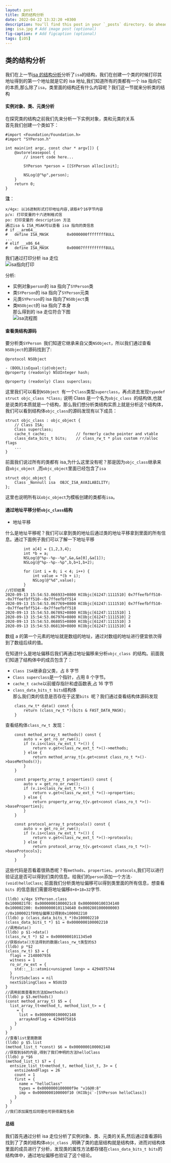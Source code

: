 ```yaml
---
layout: post
title: 类的结构分析
date: 2022-04-22 13:32:20 +0300
description: You’ll find this post in your `_posts` directory. Go ahead and edit it and re-build the site to see your changes. # Add post description (optional)
img: isa.jpg # Add image post (optional)
fig-caption: # Add figcaption (optional)
tags: [iOS]
---
```


## 类的结构分析

####

我们在上一节[isa 的结构分析](https://www.jianshu.com/p/4f904bf325e4)分析了`isa`的结构，我们在创建一个类的时候打印其地址得到的第一个地址就是它的 isa 地址,我们知道所有的类都有一个 isa 指向它的本质,那么除了`isa`，类里面的结构还有什么内容呢？我们这一节就来分析类的结构

#### 实例对象、类、元类分析

在探究类的结构之前我们先来分析一下实例对象，类和元类的关系  
首先我们创建一个类如下：

```
#import <Foundation/Foundation.h>
#import "SYPerson.h"

int main(int argc, const char * argv[]) {
    @autoreleasepool {
        // insert code here...

        SYPerson *person = [[SYPerson alloc]init];

        NSLog(@"%p",person);
    }
    return 0;
}
```

**注**：

```
x/4gx: 以16进制形式打印地址内容,读取4个16字节内容
p/x: 打印变量的十六进制格式信
po: 打印变量的 description 方法
通过isa & ISA_MSAK可以查看 isa 指向的类信息
# if __arm64__
#   define ISA_MASK        0x0000000ffffffff8ULL
...
# elif __x86_64__
#   define ISA_MASK        0x00007ffffffffff8ULL
```

我们通过打印分析 isa 走位  
![isa指向打印](https://upload-images.jianshu.io/upload_images/3105581-e5bb05d1ad28cbf4.png?imageMogr2/auto-orient/strip%7CimageView2/2/w/1240)

分析:

- 实例对象`person`的 isa 指向了`SYPerson`类
- 类`SYPerson`的 isa 指向了`SYPerson`元类
- 元类`SYPerson`的 isa 指向了`NSObject`类
- 类`NSObject`的 isa 指向了本身  
  那么得到的 isa 走位符合下图  
  ![isa流程图](https://upload-images.jianshu.io/upload_images/3105581-e4f29a727fc89f11.png?imageMogr2/auto-orient/strip%7CimageView2/2/w/1240)

#### 查看类结构源码

要分析类`SYPerson `我们知道它继承来自父类`NSObject`，所以我们通过查看`NSObject`的源码找到了:

```
@protocol NSObject

- (BOOL)isEqual:(id)object;
@property (readonly) NSUInteger hash;

@property (readonly) Class superclass;
```

这里我们可以看到`NSObject `有一个`Class`类型`superclass`，再点进去发现`typedef struct objc_class *Class;` 说明 Class 是一个名为`objc_class `的结构体,也就是说类的本质就是一个结构，那么我们想分析类结构实质上就是分析这个结构体，我们可以看到结构体`objc_class`的源码发现有以下成员：

```
struct objc_class : objc_object {
    // Class ISA;
    Class superclass;
    cache_t cache;             // formerly cache pointer and vtable
    class_data_bits_t bits;    // class_rw_t * plus custom rr/alloc flags
    ...
}

```

前面我们说过所有的类都有 isa,为什么这里没有呢？那是因为`objc_class`继承来自`objc_object `,而`objc_object`里面已经包含了`isa`

```
struct objc_object {
    Class _Nonnull isa  OBJC_ISA_AVAILABILITY;
};
```

这里也说明所有以`objc_object`为模板创建的类都有`isa`。

#### 通过地址平移分析`objc_class`结构

- 地址平移

什么是地址平移呢？我们可以拿到类的地址后通过类的地址平移拿到里面的所有信息。通过下面例子我们可以了解一下地址平移

```
        int a[4] = {1,2,3,4};
        int *b = a;
        NSLog(@"%p--%p--%p",&a,&a[0],&a[1]);
        NSLog(@"%p--%p--%p",b,b+1,b+2);

        for (int i = 0; i < 4; i++) {
            int value = *(b + i);
            NSLog(@"%d",value);
        }
//打印结果
2020-09-13 15:54:53.066933+0800 KCObjc[61247:1111510] 0x7ffeefbff510--0x7ffeefbff510--0x7ffeefbff514
2020-09-13 15:54:53.067769+0800 KCObjc[61247:1111510] 0x7ffeefbff510--0x7ffeefbff514--0x7ffeefbff518
2020-09-13 15:54:53.067892+0800 KCObjc[61247:1111510] 1
2020-09-13 15:54:53.067976+0800 KCObjc[61247:1111510] 2
2020-09-13 15:54:53.068055+0800 KCObjc[61247:1111510] 3
2020-09-13 15:54:53.068130+0800 KCObjc[61247:1111510] 4
```

数组 a 的第一个元素的地址就是数组的地址，通过对数组的地址进行便宜依次得到了数组后续的值。

在知道什么是地址偏移后我们再通过地址偏移来分析`objc_class `的结构。前面我们知道了结构体中的成员包含了：

- `Class ISA`继承自父类，占 8 字节
- `Class superclass`是一个指针，占用 8 个字节。
- `cache_t cache`以前缓存指针和虚函数表,占 16 字节
- `class_data_bits_t bits`结构体  
  那么我们类的信息是否存在于这里`bits `呢？我们通过查看结构体源码发现

```
    class_rw_t* data() const {
        return (class_rw_t *)(bits & FAST_DATA_MASK);
    }
```

查看结构体`class_rw_t `发现：

```
    const method_array_t methods() const {
        auto v = get_ro_or_rwe();
        if (v.is<class_rw_ext_t *>()) {
            return v.get<class_rw_ext_t *>()->methods;
        } else {
            return method_array_t{v.get<const class_ro_t *>()->baseMethods()};
        }
    }

    const property_array_t properties() const {
        auto v = get_ro_or_rwe();
        if (v.is<class_rw_ext_t *>()) {
            return v.get<class_rw_ext_t *>()->properties;
        } else {
            return property_array_t{v.get<const class_ro_t *>()->baseProperties};
        }
    }

    const protocol_array_t protocols() const {
        auto v = get_ro_or_rwe();
        if (v.is<class_rw_ext_t *>()) {
            return v.get<class_rw_ext_t *>()->protocols;
        } else {
            return protocol_array_t{v.get<const class_ro_t *>()->baseProtocols};
        }
    }
```

这些代码是否看着很熟悉呢？有`methods`、`properties`、`protocols`,我们可以进行验证这是否可以得到们类的信息。给我们的`person`添加一个方法`- (void)helloClass`;
前面我们分析类地址偏移可以得到类里面的所有信息，想查看`bits `的信息我们需要将地址偏移`8+8+18=32`字节.

```
(lldb) x/4gx SYPerson.class
0x1000021f0: 0x00000001000021c8 0x0000000100334140
0x100002200: 0x0000000101134640 0x0002801000000003
//0x1000021f0地址偏移32得到0x100002210
(lldb) p (class_data_bits_t *)0x100002210
(class_data_bits_t *) $1 = 0x0000000100002210
//调用data()
(lldb) p $1->data()
(class_rw_t *) $2 = 0x00000001011345e0
//获取data()方法得到的数据class_rw_t类型的$3
(lldb) p *$2
(class_rw_t) $3 = {
  flags = 2148007936
  witness = 1
  ro_or_rw_ext = {
    std::__1::atomic<unsigned long> = 4294975744
  }
  firstSubclass = nil
  nextSiblingClass = NSUUID
}
//调用前面查看到方法如methods()
(lldb) p $3.methods()
(const method_array_t) $5 = {
  list_array_tt<method_t, method_list_t> = {
     = {
      list = 0x0000000100002148
      arrayAndFlag = 4294975816
    }
  }
}
//查看list里面数据
(lldb) p $5.list
(method_list_t *const) $6 = 0x0000000100002148
//获取到$6的内容,得到了我们申明的方法helloClass
(lldb) p *$6
(method_list_t) $7 = {
  entsize_list_tt<method_t, method_list_t, 3> = {
    entsizeAndFlags = 26
    count = 1
    first = {
      name = "helloClass"
      types = 0x0000000100000f9e "v16@0:8"
      imp = 0x0000000100000f10 (KCObjc`-[SYPerson helloClass])
    }
  }
}
//我们添加属性后同理也可获得属性名称
```

#### 总结

我们首先通过分析 isa 走位分析了实例对象、类、元类的关系,然后通过查看源码找到了了类的结构体`objc_class `,明确了类的底层结构就是结构体，进而对结构体里面的成员进行了分析，发现类的属性方法都存储在`class_data_bits_t bits`的结构体中，通过地址偏移也验证了这个结论。
